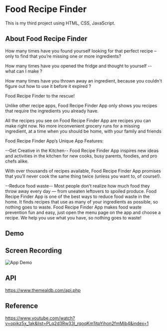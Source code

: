 # Food Recipe Finder

This is my third project using HTML, CSS, JavaScript.










## About Food Recipe Finder

How many times have you found yourself looking for that perfect recipe – only to find that you’re missing one or more ingredients?

How many times have you opened the fridge and thought to yourself -- what can I make ?

How many times have you thrown away an ingredient, because you couldn't figure out how to use it before it expired ?

Food Recipe Finder to the rescue!

Unlike other recipe apps, Food Recipe Finder App only shows you recipes that require the ingredients you already have.

All the recipes you see on Food Recipe Finder App are recipes you can make right now. No more inconvenient grocery runs for a missing ingredient, at a time when you should be home, with your family and friends




Food Recipe Finder App’s Unique App Features:

--Get Creative in the Kitchen-- Food Recipe Finder App inspires new ideas and activities in the kitchen for new cooks, busy parents, foodies, and pro chefs alike.

With over thousands of recipes available, Food Recipe Finder App promises that you’ll never cook the same thing twice (unless you want to, of course!).





--Reduce food waste-- Most people don't realize how much food they throw away every day — from uneaten leftovers to spoiled produce. Food Recipe Finder App is one of the best ways to reduce food waste in the home. It finds recipes that use as many of your ingredients as possible, so nothing goes to waste. Food Recipe Finder App makes food waste prevention fun and easy, just open the menu page on the app and choose a recipe. We help you use what you have, so nothing goes to waste!

## Demo





## Screen Recording

![App Demo](https://media.giphy.com/media/coAouqzFMf9p2mEQOt/giphy.gif)


## API 

https://www.themealdb.com/api.php
## Reference

https://www.youtube.com/watch?v=opikz5x_1ak&list=PLq2d3Rw33I_rqoqKm1itpYihon2fmMjb4&index=1
